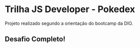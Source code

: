 # Trilha JS Developer - Pokedex
Projeto realizado segundo a orientação do bootcamp da DIO.
## Desafio Completo!